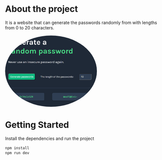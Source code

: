 # About the project
It is a website that can generate the passwords randomly from with lengths from 0 to 20 characters.
<br>
<br>
<img src="generate-passwords.png" alt="Image" width="300" style="border-radius: 50%;">

# Getting Started
Install the dependencies and run the project
```
npm install
npm run dev
```

